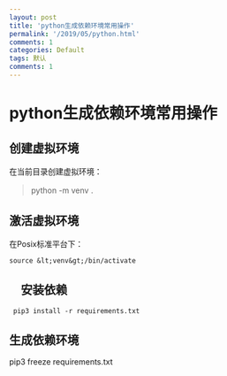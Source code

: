 ```yaml
---
layout: post
title: 'python生成依赖环境常用操作'
permalink: '/2019/05/python.html'
comments: 1
categories: Default
tags: 默认
comments: 1
---
```

# python生成依赖环境常用操作

## 创建虚拟环境

在当前目录创建虚拟环境：　

>  
> python -m venv . 　
> 

## 激活虚拟环境

在Posix标准平台下：

    
    source &lt;venv&gt;/bin/activate

## 　安装依赖

     pip3 install -r requirements.txt

## 生成依赖环境　

pip3 freeze requirements.txt